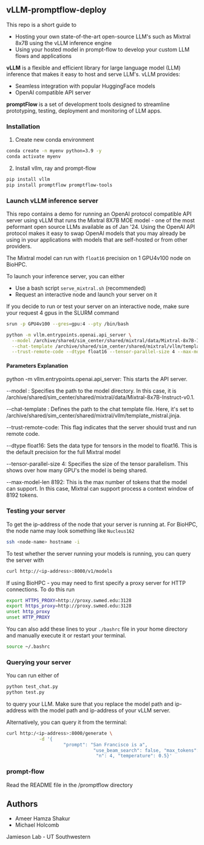 ## vLLM-promptflow-deploy
This repo is a short guide to 
- Hosting your own state-of-the-art open-source LLM's such as Mixtral 8x7B using the vLLM inference engine
- Using your hosted model in prompt-flow to develop your custom LLM flows and applications

**vLLM** is a flexible and efficient library for large language model (LLM) inference that makes it easy to host and serve LLM's. vLLM provides:
- Seamless integration with popular HuggingFace models
- OpenAI compatible API server 

**promptFlow** is a set of development tools designed to streamline prototyping, testing, deployment and monitoring of LLM apps. 

### Installation
1. Create new conda environment 
```sh
conda create -n myenv python=3.9 -y
conda activate myenv
```
2. Install vllm, ray and prompt-flow 
```sh
pip install vllm
pip install promptflow promptflow-tools
```

### Launch vLLM inference server 

This repo contains a demo for running an OpenAI protocol compatible API server using vLLM that runs the Mixtral 8X7B MOE model - one of the most peformant open source LLMs available as of Jan '24. Using the OpenAI API protocol makes it easy to swap OpenAI models that you may already be using in your applications with models that are self-hosted or from other providers. 

The Mixtral model can run with `float16` precision on 1 GPU4v100 node on BioHPC. 

To launch your inference server, you can either

   - Use a bash script `serve_mixtral.sh` (recommended)
   - Request an interactive node and launch your server on it

If you decide to run or test your server on an interactive node, make sure your request 4 gpus in the SLURM command
```sh
srun -p GPU4v100 --gres=gpu:4 --pty /bin/bash

python -m vllm.entrypoints.openai.api_server \
  --model /archive/shared/sim_center/shared/mixtral/data/Mixtral-8x7B-Instruct-v0.1 \
  --chat-template /archive/shared/sim_center/shared/mixtral/vllm/template_mistral.jinja \
  --trust-remote-code --dtype float16 --tensor-parallel-size 4 --max-model-len 8192
```
#### Parameters Explanation

python -m vllm.entrypoints.openai.api_server: This starts the API server.

--model <path>: Specifies the path to the model directory. In this case, it is /archive/shared/sim_center/shared/mixtral/data/Mixtral-8x7B-Instruct-v0.1.

--chat-template <path>: Defines the path to the chat template file. Here, it's set to /archive/shared/sim_center/shared/mixtral/vllm/template_mistral.jinja.

--trust-remote-code: This flag indicates that the server should trust and run remote code.

--dtype float16: Sets the data type for tensors in the model to float16. This is the default precision for the full Mixtral model

--tensor-parallel-size 4: Specifies the size of the tensor parallelism. This shows over how many GPU's the model is being shared.

--max-model-len 8192: This is the max number of tokens that the model can support. In this case, Mixtral can support process a context window of 8192 tokens.

### Testing your server

To get the ip-address of the node that your server is running at. For BioHPC, the node name may look something like `Nucleus162`
```sh
ssh <node-name> hostname -i
```

To test whether the server running your models is running, you can query the server with
```sh
curl http://<ip-address>:8000/v1/models
```

If using BioHPC - you may need to first specify a proxy server for HTTP connections. To do this run 
```sh
export HTTPS_PROXY=http://proxy.swmed.edu:3128
export https_proxy=http://proxy.swmed.edu:3128
unset http_proxy
unset HTTP_PROXY
```
You can also add these lines to your `./bashrc` file in your home directory and manually execute it or restart your terminal. 
```sh
source ~/.bashrc
```

### Querying your server
You can run either of 
```sh
python test_chat.py
python test.py
```
to query your LLM. Make sure that you replace the model path and ip-address with the model path and ip-address of your vLLM server.

Alternatively, you can query it from the terminal: 
```sh
curl http:/<ip-address>:8000/generate \
            -d '{
                     "prompt": "San Francisco is a",
                                "use_beam_search": false, "max_tokens": 300,
                                 "n": 4, "temperature": 0.5}'

```

### prompt-flow

Read the README file in the /promptflow directory


## Authors
- Ameer Hamza Shakur 
- Michael Holcomb

Jamieson Lab - UT Southwestern

